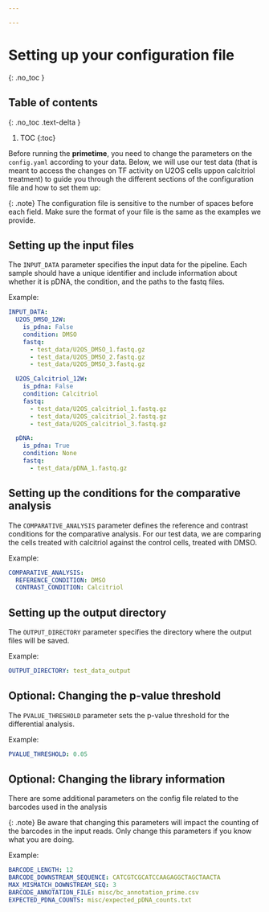 ```yaml
---

---
```


# Setting up your configuration file
{: .no_toc }

## Table of contents
{: .no_toc .text-delta }

1. TOC
{:toc}

Before running the **primetime**, you need to change the parameters on the `config.yaml` according to your data. Below, we will use our test data (that is meant to access the changes on TF activity on U2OS cells uppon calcitriol treatment) to guide you through the different sections of the configuration file and how to set them up:


{: .note} The configuration file is sensitive to the number of spaces before each field. Make sure the format of your file is the same as the examples we provide.

## Setting up the input files

The `INPUT_DATA` parameter specifies the input data for the pipeline. Each sample should have a unique identifier and include information about whether it is pDNA, the condition, and the paths to the fastq files.

Example:
```yaml
INPUT_DATA:
  U2OS_DMSO_12W:
    is_pdna: False
    condition: DMSO
    fastq: 
      - test_data/U2OS_DMSO_1.fastq.gz
      - test_data/U2OS_DMSO_2.fastq.gz
      - test_data/U2OS_DMSO_3.fastq.gz

  U2OS_Calcitriol_12W:
    is_pdna: False
    condition: Calcitriol
    fastq: 
      - test_data/U2OS_calcitriol_1.fastq.gz
      - test_data/U2OS_calcitriol_2.fastq.gz
      - test_data/U2OS_calcitriol_3.fastq.gz

  pDNA:
    is_pdna: True
    condition: None
    fastq: 
      - test_data/pDNA_1.fastq.gz
```

## Setting up the conditions for the comparative analysis

The `COMPARATIVE_ANALYSIS` parameter defines the reference and contrast conditions for the comparative analysis. For our test data, we are comparing the cells treated with calcitriol against the control cells, treated with DMSO.

Example:
```yaml
COMPARATIVE_ANALYSIS:
  REFERENCE_CONDITION: DMSO
  CONTRAST_CONDITION: Calcitriol
```

## Setting up the output directory

The `OUTPUT_DIRECTORY` parameter specifies the directory where the output files will be saved.

Example:
```yaml
OUTPUT_DIRECTORY: test_data_output
```

## Optional: Changing the p-value threshold

The `PVALUE_THRESHOLD` parameter sets the p-value threshold for the differential analysis.

Example:
```yaml
PVALUE_THRESHOLD: 0.05
```

## Optional: Changing the library information

There are some additional parameters on the config file related to the barcodes used in the analysis

{: .note} Be aware that changing this parameters will impact the counting of the barcodes in the input reads. Only change this parameters if you know what you are doing.

Example:
```yaml
BARCODE_LENGTH: 12
BARCODE_DOWNSTREAM_SEQUENCE: CATCGTCGCATCCAAGAGGCTAGCTAACTA 
MAX_MISMATCH_DOWNSTREAM_SEQ: 3
BARCODE_ANNOTATION_FILE: misc/bc_annotation_prime.csv
EXPECTED_PDNA_COUNTS: misc/expected_pDNA_counts.txt
```